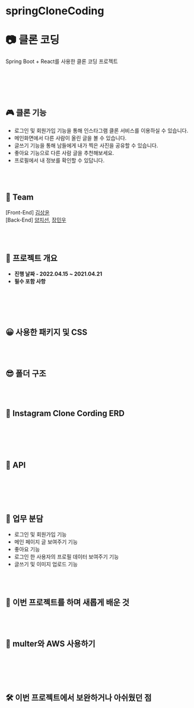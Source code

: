 # springCloneCoding
# 📷 클론 코딩 
Spring Boot + React를 사용한 클론 코딩 프로젝트  
<!-- [**[트리스티의 Node js + mongoose + React를 사용한 클론 코딩 프로젝트에 오신 여러분을 환영합니다!]**](https://tristy.tistory.com/)   -->

<br/>
<br/>

<!-- [**[Fornt-End Github]**](https://github.com/rlagudals95/team3/)   -->
<!-- [**[Demo Video]**](https://www.youtube.com/watch?v=OJqWtzs6EeM)   -->

<br/>
<br/>

🎮 클론 기능  
-------------  

- 로그인 및 회원가입 기능을 통해 인스타그램 클론 서비스를 이용하실 수 있습니다.
- 메인화면에서 다른 사람이 올린 글을 볼 수 있습니다.
- 글쓰기 기능을 통해 남들에게 내가 찍은 사진을 공유할 수 있습니다.
- 좋아요 기능으로 다른 사람 글을 추천해보세요.
- 프로필에서 내 정보를 확인할 수 있답니다.

<br/>
<br/>

🤔 Team
-------------  
[Front-End] [김상윤](https://github.com/tkddbs1008)  
[Back-End] [양지선](https://github.com/zsoon96), [장민우](https://github.com/Littlecold4)

<br/>
<br/>

🤔 프로젝트 개요
-------------  
<ul style="list-style-type: disc;" data-ke-list-type="disc">
<li><b>진행 날짜 - 2022.04.15 ~ 2021.04.21</b></li>
<!-- <li><b>목적 - 팀원들과 함께, 백엔드와 프론트 엔드의 역할을 맡아 클론 코딩을 해보자!!!</b></li> -->
<li><b>필수 포함 사항</b></li>
</ul>

<br/>
<br/>


<br/>
<br/>




😀 사용한 패키지 및 CSS  
-----------------
<!-- - **Express**  　　　=> node.js의 웹 프레임워크  
- **mongoose**　　=> node.js에서 비관계형 데이터베이스인 Mongo DB를 사용해보자  
- **eslint**　　　　=> node.js에서 팀 단위 협업시, 문법 검사를 해보자  
- **prettier**　　　=> node.js에서 팀 단위 협업시, 코딩 스타일을 통일해보자  
- **husky**　　=> node.js에서 git hook을 손쉽게 관리해보자 
- **lint-staged**　　=> node.js에서 Git에 staged 상태인 파일만 lint해주자  
- **cors**　　=> node.js에서 cors 문제를 해결해보자  
- **nodemon**　　=> node.js에서 파일 수정시 자동으로 서버를 내렸다가 올려보자  
- **bcrypt**　　=> node.js에서 데이터베이스에 저장할 비밀번호를 암호화 해보자  
- **multer**　　=> node.js에서 프론트 엔드에서 보내주는 이미지 데이터를 받아보자   
- **multer-s3**　　=> node.js에서 AWS S3에 접근하여 이미지 데이터를 업로드 해보자   
- **aws-sdk**　　=> node.js에서 AWS를 사용해보자      
- **jwt**　　=> node.js에서 jwt 토큰을 이용한 로그인 기능을 구현해보자        
 -->

<br/>
<br/>

😎 폴더 구조  
-----------------  

<!-- <br/>

```bash
instagram_clonCording
├─ node_modules
│  
├─ .vscode
│  
├─ middleWare
│  └─ verifiacation
│     └─ verify_middleWare.js
│  
│  
├─ models
│  ├─ schema
│  │  └─ board_schema.js
│  │  └─ comment_schema.js
│  │  └─ like_schema.js
│  │  └─ user_schema.js
│  │
│  └─ connectDB.js
│  
├─ controller
│  ├─ board_controller
│  │  ├─ board_service
│  │  │  └─ board_service.js
│  │  └─ board_controller.js
│  │
│  ├─ login_controller
│  │  ├─ login_service
│  │  │  └─ login_service.js
│  │  └─ login_controller.js
│  │
│  ├─ main_controller
│  │  ├─ main_service
│  │  │  └─ main_service.js
│  │  └─ main_controller.js
│  │
│  ├─ profile_controller
│  │  ├─ profile_service
│  │  │  └─ profile_service.js
│  │  └─ profile_controller.js
│  │
│  └─ register_controller
│     ├─ register_service
│     │  └─ register_service.js
│     └─ register_controller.js
│  
└─ app.js
└─ package-lock.json
└─ package.json
└─ awsconfig.json
└─ .prettierrc.json
└─ .eslintrc.json
```

<br/> -->
<br/>
<br/>

🤭 Instagram Clone Cording ERD
-----------------

<br/>
<br/>

<!-- <p align="center"><img src="https://user-images.githubusercontent.com/52685665/114116695-15486000-9920-11eb-834b-ac8d6e3bef70.png"></p> -->

<br/>
<br/>

🤭 API
-----------------

<br/>
<br/>

<!-- <p align="center"><img src="https://user-images.githubusercontent.com/52685665/114117529-e03d0d00-9921-11eb-9d18-ffa195f36449.png"></p> -->

<br/>
<br/>

🤩 업무 분담
-----------------

* 로그인 및 회원가입 기능
* 메인 페이지 글 보여주기 기능
* 좋아요 기능 
* 로그인 한 사용자의 프로필 데이터 보여주기 기능
* 글쓰기 및 이미지 업로드 기능

<br/>
<br/>

🤭 이번 프로젝트를 하며 새롭게 배운 것
-----------------
<!-- 1.  백엔드 단 구조 잡기 (mvc 구조)  
2.  multer를 사용하여 이미지를 프론트 엔드에서 받아오고,  그것을 AWS S3에 올려보기  
3.  bcrypt를 사용하여 비밀번호를 암호화하여 저장하고, 로그인시 비교하기  
4.  authorization 인증 토큰을 헤더로 담아오기   -->

<br/>
<br/>

🤭 multer와 AWS 사용하기
-----------------

<br/>
<br/>

<!-- multer를 사용하여 Amazon S3에 이미지를 업로드할 수 있습니다.  
이미지 같은 경우는 용량도 크니, 아무래도 Amazon에서 빌리는 편이 더 좋겠죠?  

단, 이미 Amazon S3 bucket이 만들어진 상태여야 하고  
미리 awsconfig.json에 aws 키값을 받아서 입력해야 합니다.  

물론, 저는 노출 방지를 위해서 내용을 빼놨습니다.  

프론트에서 데이터를 받기 위해서는 프론트 header에서 'Content-Type': 'multipart/form-data'를 설정해주셔야 합니다.  
그렇지 않으면 null로 반환됩니다!  

예전에는 회원 로그인 토큰값을 body에 담아서 받았는데, multipart/form-data의 경우 body값을 제대로 불러올 수 없습니다.  
따라서 header에 담아서 토큰값을 보냈습니다.  

<p align="center"><img src="https://user-images.githubusercontent.com/52685665/114110890-8af9ff00-9913-11eb-98e6-97c4e743b9f0.png"></p> -->

<br/>
<br/>


<!-- 🤭 bcrypt 암호화 하기 및 비교하기  
-----------------

<br/>
<br/>

bcrypt는 미국 NSA에서 설계한 암호화 해시 함수입니다.  

기존의 SHA가 해쉬속도가 너무 빠른 탓에 레인보우 테이블을 만들 수 있는 시간이 단축된다는 문제점이 있었습니다.  

bcrypt는 blowfish라는 기법이 사용되어서 원하는 만큼 해쉬 속도를 조절할 수 있다는 장점이 있었습니다.  
그래서 이번 프로젝트에서는 bcrypt로 암호화를 진행하였습니다.  

만약, 보안에 더 민감한 곳이라면 scrypt나, Argon2id를 사용해야 합니다.  

<br/>
<br/>

mongoDB 스키마에 암호화 걸기  

<p align="center"><img src="https://user-images.githubusercontent.com/52685665/114111464-0e682000-9915-11eb-9cbf-9ad124b4b165.png"></p>

<br/>
<br/>

bcrypt로 암호화된 비밀번호와 입력된 비밀번호 비교하기  

<p align="center"><img src="https://user-images.githubusercontent.com/52685665/114111532-348dc000-9915-11eb-8b7d-abbc9bf32cc6.png"></p>


<br/>
<br/> -->

🛠 이번 프로젝트에서 보완하거나 아쉬웠던 점 
-----------------  

<!-- 아무래도 기간이 1주일 정도밖에 되지 않아서, 인스타그램의 다양한 기능을 만들지 못한게 아쉽습니다.   

예를 들어 인스타그램에서 보이는 친구 추천 기능이라던가, 친구 추가하고 사진을 보는 기능은 시간상 넣지 못했습니다.  
다음에 시간이 넉넉할 때 해당 기능을 구현해 보면 좋겠다는 생각이 들었습니다.   -->


<br/>
<br/>

